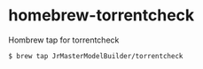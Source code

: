 # homebrew-torrentcheck

Hombrew tap for torrentcheck

```
$ brew tap JrMasterModelBuilder/torrentcheck
```
